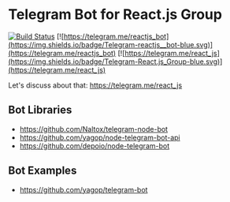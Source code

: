 # Telegram Bot for React.js Group

[![Build Status](https://travis-ci.org/StartupMakers/telegram-reactjs-bot.svg?branch=master)](https://travis-ci.org/StartupMakers/telegram-reactjs-bot) [![https://telegram.me/reactjs_bot](https://img.shields.io/badge/Telegram-reactjs__bot-blue.svg)](https://telegram.me/reactjs_bot) [![https://telegram.me/react_js](https://img.shields.io/badge/Telegram-React.js_Group-blue.svg)](https://telegram.me/react_js)



Let's discuss about that: https://telegram.me/react_js

## Bot Libraries

+ https://github.com/Naltox/telegram-node-bot
+ https://github.com/yagop/node-telegram-bot-api
+ https://github.com/depoio/node-telegram-bot

## Bot Examples

+ https://github.com/yagop/telegram-bot
